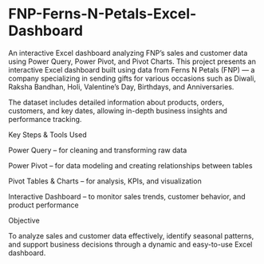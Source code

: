 # FNP-Ferns-N-Petals-Excel-Dashboard
An interactive Excel dashboard analyzing FNP’s sales and customer data using Power Query, Power Pivot, and Pivot Charts.
This project presents an interactive Excel dashboard built using data from Ferns N Petals (FNP) — a company specializing in sending gifts for various occasions such as Diwali, Raksha Bandhan, Holi, Valentine’s Day, Birthdays, and Anniversaries.

The dataset includes detailed information about products, orders, customers, and key dates, allowing in-depth business insights and performance tracking.

Key Steps & Tools Used

Power Query – for cleaning and transforming raw data

Power Pivot – for data modeling and creating relationships between tables

Pivot Tables & Charts – for analysis, KPIs, and visualization

Interactive Dashboard – to monitor sales trends, customer behavior, and product performance

Objective

To analyze sales and customer data effectively, identify seasonal patterns, and support business decisions through a dynamic and easy-to-use Excel dashboard.
